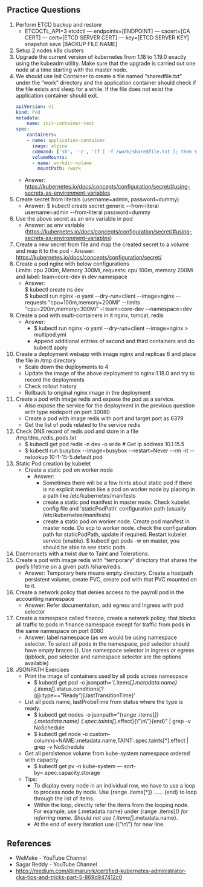 ## Practice Questions

1. Perform ETCD backup and restore
    -   ETCDCTL_API=3 etcdctl — endpoints=[ENDPOINT] — cacert=[CA CERT] — cert=[ETCD SERVER CERT] — key=[ETCD SERVER KEY] snapshot save [BACKUP FILE NAME]
1. Setup 2 nodes k8s clusters
1. Upgrade the current version of kubernetes from 1.18 to 1.19.0 exactly using the kubeadm utility. Make sure that the upgrade is carried out one node at a time starting with the master node. 
1. We should use Init Container to create a file named “sharedfile.txt” under the “work” directory and the application container should check if the file exists and sleep for a while. If the file does not exist the application container should exit.
    ```yaml
    apiVersion: v1
    kind: Pod
    metadata:
        name: init-container-test
    spec:
        containers:
        - name: application-container
          image: alpine
          command: ['sh', '-c', 'if [ -f /work/sharedfile.txt ]; then sleep 99999; else exit; fi']
          volumeMounts:
          - name: workdir-volume
            mountPath: /work
    ```
    -  Answer: https://kubernetes.io/docs/concepts/configuration/secret/#using-secrets-as-environment-variables
1.  Create secret from literals (username=admin, password=dummy)
    - Answer: $ kubectl create secret generic --from-literal username=admin --from-literal password=dummy
1.  Use the above secret as an env variable in pod
    - Answer: as env variable (https://kubernetes.io/docs/concepts/configuration/secret/#using-secrets-as-environment-variables)
1.   Create a new secret from file and map the created secret to a volume and map it to the pod
    - Answer: https://kubernetes.io/docs/concepts/configuration/secret/
1. Create a pod nginx with below configurations <br> Limits: cpu 200m, Memory 300Mi, requests: cpu 100m, memory 200Mi and label: team=core-dev in dev namespace
    - Answer: </br> $ kubectl create ns dev </br> $ kubectl run nginx -o yaml --dry-run=client --image=nginx --requests "cpu=100m,memory=200Mi" --limits "cpu=200m,memory=300Mi" -l team=core-dev --namespace=dev
1. Create a pod with multi-containers in it  nginx, tomcat, redis 
    - Answer: 
        - $ kubectl run nginx -o yaml --dry-run=client --image=nginx > multipod.yml
        - Append additional entries of second and third containers and do kubectl apply
1. Create a deployment webapp with image nginx and replicas 6 and place the file in /tmp directory
    - Scale down the deployments to 4
    - Update the image of the above deployment to nginx:1.18.0 and try to record the deployments
    - Check rollout history
    - Rollback to original nginx image in the deployment
1. Create a pod with image redis and expose the pod as a service. 
    - Also expose the service for the deployment in the previous question with type nodeport on port 30080
    - Create a pod with image redis with port and target port as 6379
    - Get the list of pods related to the service redis
1. Check DNS record of redis pod and store in a file /tmp/dns_redis_pods.txt
    -   $ kubectl get pod redis -n dev -o wide  # Get ip address 10.1.15.5
    -   $ kubectl run busybox --image=busybox --restart=Never --rm -it -- nslookup 10-1-15-5.default.pod
1. Static Pod creation by kubelet
    -   Create a static pod on worker node
        -   Answer: 
            -   Sometimes there will be a few hints about static pod if there is no explicit mention like a pod on worker node by placing in a path like /etc/kubernetes/manifests
            -   create a static pod manifest in master node. Check kubelet config file and 'staticPodPath' configuration path (usually /etc/kubernetes/manifests)
            -   create a static pod on worker node. Create pod manifest in master node. Do scp to worker node. check the configuration path for staticPodPath, update if required. Restart kubelet service (enable). $ kubectl get pods -w on master, you should be able to see static pods.
1. Daemonsets with a twist due to Taint and Tolerations. 
2. Create a pod with image redis with “temporary” directory that shares the pod’s lifetime on a given path /share/redis.
    -   Answer: Temporary here means empty directory. Create a hostpath persistent volume, create PVC, create pod with that PVC mounted on to it.
1. Create a network policy that denies access to the payroll pod in the accounting namespace
    -   Answer: Refer documentation, add egress and Ingress with pod selector
1. Create a namespace called finance, create a network policy, that blocks all traffic to pods in finance namespace except for traffic from pods in the same namespace on port 8080
    -   Answer: label namespace (as we would be using namespace selector. To select all pods in the namespace, pod selector should have empty braces {}. Use namespace selector in ingress or egress (ipblock, pod selector and namespace selector are the options available)
1. JSONPATH Exercises
    -   Print the image of containers used by all pods across namespace
        -   $ kubectl get pod -o jsonpath=’{.items[*].metadata.name}{.items[*].status.conditions[?(@.type==”Ready”)].lastTransitionTime}’
    -   List all pods name, lastProbeTime from status where the type is ready.
        -   $ kubectl get nodes -o jsonpath=”{range .items[*]}{.metadata.name} {.spec.taints[*].effect}{\”\n\”}{end}” | grep -v NoSchedule
        -   $ kubectl get node -o custom-columns=NAME:.metadata.name,TAINT:.spec.taints[*].effect | grep -v NoSchedule
    -   Get all persistence volume from kube-system namespace ordered with capacity
        -   $ kubectl get pv -n kube-system — sort-by=.spec.capacity.storage
    -   Tips: 
        -   To display every node in an individual row, we have to use a loop to process node by node. Use {range .items[*]} …… {end} to loop through the list of items.
        -   Within the loop, directly refer the items from the looping node. For example, use {.metadata.name} under {range .items[*]} for referring name. Should not use {.items[*].metadata.name}.
        -   At the end of every iteration use {\”\n\”} for new line.
## References
- WeMake - YouTube Channel
- Sagar Reddy - YouTube Channel
- https://medium.com/@imarunrk/certified-kubernetes-administrator-cka-tips-and-tricks-part-5-869d947412c0
